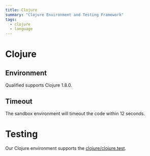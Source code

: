 ```yaml
---
title: Clojure
summary: "Clojure Environment and Testing Framework"
tags:
  - clojure
  - language
---
```


# Clojure

## Environment

Qualified supports Clojure 1.8.0.

## Timeout

The sandbox environment will timeout the code within 12 seconds.

# Testing

Our Clojure environment supports the [clojure/clojure.test](/languages/clojure/clojure.test).
